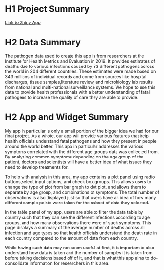 # H1 **Project Summary** 
[Link to Shiny App]( https://nitya-l.shinyapps.io/ps6-Nitya-l/)

# H2 **Data Summary**
The pathogen data used to create this app is from researchers at the Institute for Health Metrics and Evaluation in 2019. It provides estimates of deaths due to various infections caused by 33 different pathogens across the world in 204 different countries. These estimates were made based on 343 millions of individual records and come from sources like hospital discharges, tissue samples,literature review, and microbiology lab results from national and multi-national surveillance systems. We hope to use this data to provide health professionals with a better understanding of fatal pathogens to increase the quality of care they are able to provide.

# H2 **App and Widget Summary**

My app in particular is only a small portion of the bigger idea we had for our final project. As a whole, our app will provide various features that help health officials understand fatal pathogens and how they present in people around the world better. This app in particular addresses the various symptoms correlated with the different age groups data was collected from. By analyzing common symptoms depending on the age group of the patient, doctors and scientists will have a better idea of what issues they need to develop treatments for. 

To help with analysis in this area, my app contains a plot panel using radio buttons,select input options, and check box groups. This allows users to change the type of plot from bar graph to dot plot, and allows them to separate by age group, and combinations of symptoms. The total number of observations is also displayed just so that users have an idea of how many different sample points were taken for the subset of data they selected.

In the table panel of my app, users are able to filter the data table by country such that they can see the different infections according to age groups, and how many observations there were of such symptoms. This page displays a summary of the average number of deaths across all infection and age types so that health officials understand the death rate in each country compared to the amount of data from each country. 

While having such data may not seem useful at first, it is important to also understand how data is taken and the number of samples it is taken from before taking decisions based off of it, and that is what this app aims to do- consolidate information for researchers in this area.

